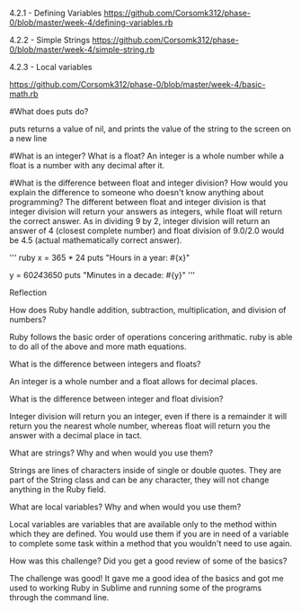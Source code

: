 4.2.1 - Defining Variables
https://github.com/Corsomk312/phase-0/blob/master/week-4/defining-variables.rb

4.2.2 - Simple Strings
https://github.com/Corsomk312/phase-0/blob/master/week-4/simple-string.rb

4.2.3 - Local variables

https://github.com/Corsomk312/phase-0/blob/master/week-4/basic-math.rb


#What does puts do?

puts returns a value of nil, and prints the value of the string to the screen on a new line

#What is an integer? What is a float?
An integer is a whole number while a float is a number with any decimal after it.

#What is the difference between float and integer division? How would you explain the difference to someone who doesn't know anything about programming?
The different between float and integer division is that integer division will return your answers as integers, while float will return the correct answer. As in dividing 9 by 2, integer division will return an answer of 4 (closest complete number) and float division of 9.0/2.0 would be 4.5 (actual mathematically correct answer).

''' ruby
x = 365 * 24
puts "Hours in a year: #{x}"

y = 60*24*3650
puts "Minutes in a decade: #{y}"
'''

Reflection

How does Ruby handle addition, subtraction, multiplication, and division of numbers?

Ruby follows the basic order of operations concering arithmatic. ruby is able to do all of the above and more math equations.

What is the difference between integers and floats?

An integer is a whole number and a float allows for decimal places. 

What is the difference between integer and float division?

Integer division will return you an integer, even if there is a remainder it will return you the nearest whole number, whereas float will return you the answer with a decimal place in tact.

What are strings? Why and when would you use them?

Strings are lines of characters inside of single or double quotes. They are part of the String class and can be any character, they will not change anything in the Ruby field. 


What are local variables? Why and when would you use them?

Local variables are variables that are available only to the method within which they are defined. You would use them if you are in need of a variable to complete some task within a method that you wouldn't need to use again.


How was this challenge? Did you get a good review of some of the basics?

The challenge was good! It gave me a good idea of the basics and got me used to working Ruby in Sublime and running some of the programs through the command line. 

